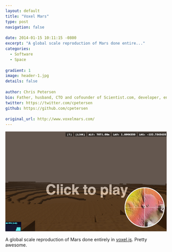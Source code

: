 ```yaml
---
layout: default
title: "Voxel Mars"
type: post
navigation: false

date: 2014-01-15 10:11:15 -0800
excerpt: "A global scale reproduction of Mars done entire..."
categories:
  - Software
  - Space

gradient: 1
image: header-1.jpg
details: false

author: Chris Petersen
bio: Father, husband, CTO and cofounder of Scientist.com, developer, entrepreneur and technologist.
twitter: https://twitter.com/cpetersen
github: https://github.com/cpetersen

original_url: http://www.voxelmars.com/
---
```



  ![bc4f30d551c3ec5ade0644ad7a297e80.png](/assets/import/bc4f30d551c3ec5ade0644ad7a297e80.png) 

 A global scale reproduction of Mars done entirely in  [voxel.js](http://voxeljs.com/). Pretty awesome. 

 
